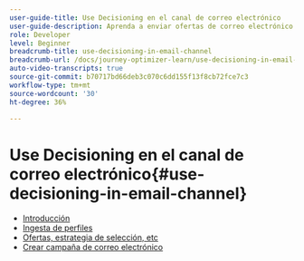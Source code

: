 ```yaml
---
user-guide-title: Use Decisioning en el canal de correo electrónico
user-guide-description: Aprenda a enviar ofertas de correo electrónico personalizadas mediante Adobe Journey Optimizer Decisioning.
role: Developer
level: Beginner
breadcrumb-title: use-decisioning-in-email-channel
breadcrumb-url: /docs/journey-optimizer-learn/use-decisioning-in-email-channel/introduction
auto-video-transcripts: true
source-git-commit: b70717bd66deb3c070c6dd155f13f8cb72fce7c3
workflow-type: tm+mt
source-wordcount: '30'
ht-degree: 36%

---
```



# Use Decisioning en el canal de correo electrónico{#use-decisioning-in-email-channel}

+ [Introducción](./introduction.md)
+ [Ingesta de perfiles](./ingest-profile-create-audience.md)
+ [Ofertas, estrategia de selección, etc](./create-offers-selection-strategy-ranking-formula.md)
+ [Crear campaña de correo electrónico](./create-email-campaign.md)
